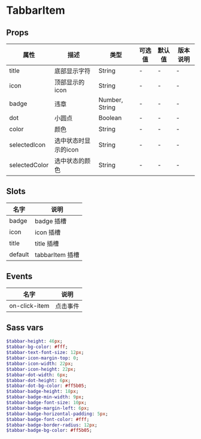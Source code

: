 # TabbarItem


## Props

| 属性 | 描述 | 类型 | 可选值 | 默认值 | 版本说明 |
| - | - | - | - | - | - |
| title | 底部显示字符 | String | - | - | - |
| icon | 顶部显示的icon | String | - | - | - |
| badge | 违章 | Number, String | - | - | - |
| dot | 小圆点 | Boolean | - | - | - |
| color | 颜色 | String | - | - | - |
| selectedIcon | 选中状态时显示的icon | String | - | - | - |
| selectedColor | 选中状态的颜色 | String | - | - | - |


## Slots

| 名字 | 说明 |
| - | - |
| badge | badge 插槽 |
| icon | icon 插槽 |
| title | title 插槽 |
| default | tabbarItem 插槽 |


## Events

| 名字 | 说明 |
| - | - |
| on-click-item | 点击事件 |


## Sass vars

```sass
$tabbar-height: 46px;
$tabbar-bg-color: #fff;
$tabbar-text-font-size: 12px;
$tabbar-icon-margin-top: 0;
$tabbar-icon-width: 22px;
$tabbar-icon-height: 22px;
$tabbar-dot-width: 6px;
$tabbar-dot-height: 6px;
$tabbar-dot-bg-color: #ff5b05;
$tabbar-badge-height: 18px;
$tabbar-badge-min-width: 9px;
$tabbar-badge-font-size: 10px;
$tabbar-badge-margin-left: 6px;
$tabbar-badge-horizontal-padding: 5px;
$tabbar-badge-font-color: #fff;
$tabbar-badge-border-radius: 12px;
$tabbar-badge-bg-color: #ff5b05;
```

